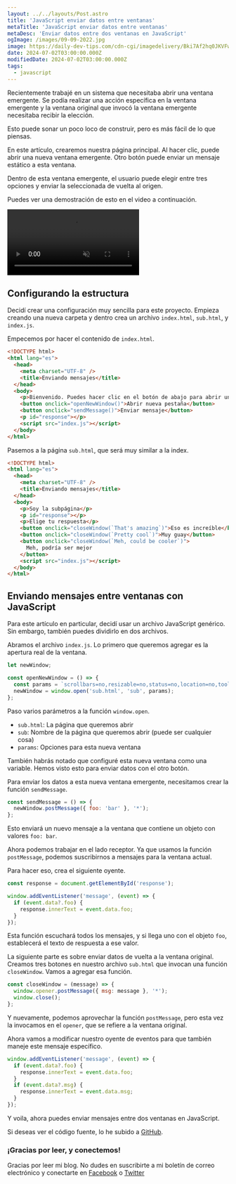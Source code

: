 ```yaml
---
layout: ../../layouts/Post.astro
title: 'JavaScript enviar datos entre ventanas'
metaTitle: 'JavaScript enviar datos entre ventanas'
metaDesc: 'Enviar datos entre dos ventanas en JavaScript'
ogImage: /images/09-09-2022.jpg
image: https://daily-dev-tips.com/cdn-cgi/imagedelivery/Bki7Af2hq0JKVFw1XYYMQg/5c5be80f-1fe8-4e92-77a4-ac26196a2700
date: 2024-07-02T03:00:00.000Z
modifiedDate: 2024-07-02T03:00:00.000Z
tags:
  - javascript
---
```


Recientemente trabajé en un sistema que necesitaba abrir una ventana emergente. Se podía realizar una acción específica en la ventana emergente y la ventana original que invocó la ventana emergente necesitaba recibir la elección.

Esto puede sonar un poco loco de construir, pero es más fácil de lo que piensas.

En este artículo, crearemos nuestra página principal. Al hacer clic, puede abrir una nueva ventana emergente.
Otro botón puede enviar un mensaje estático a esta ventana.

Dentro de esta ventana emergente, el usuario puede elegir entre tres opciones y enviar la seleccionada de vuelta al origen.

Puedes ver una demostración de esto en el video a continuación.

<!-- ![JavaScript enviar datos entre ventanas](https://cdn.hashnode.com/res/hashnode/image/upload/v1661841738094/iTiYivn1B.gif) -->
<video autoplay loop muted playsinline>
  <source src="https://res.cloudinary.com/daily-dev-tips/video/upload/v1661841780/messages_z1bdmx.webm" type="video/webm" />
  <source src="https://res.cloudinary.com/daily-dev-tips/video/upload/v1661841779/messages_ccdqpx.mp4" type="video/mp4" />
</video>

## Configurando la estructura

Decidí crear una configuración muy sencilla para este proyecto.
Empieza creando una nueva carpeta y dentro crea un archivo `index.html`, `sub.html`, y `index.js`.

Empecemos por hacer el contenido de `index.html`.

```html
<!DOCTYPE html>
<html lang="es">
  <head>
    <meta charset="UTF-8" />
    <title>Enviando mensajes</title>
  </head>
  <body>
    <p>Bienvenido. Puedes hacer clic en el botón de abajo para abrir una nueva pestaña</p>
    <button onclick="openNewWindow()">Abrir nueva pestaña</button>
    <button onclick="sendMessage()">Enviar mensaje</button>
    <p id="response"></p>
    <script src="index.js"></script>
  </body>
</html>
```

Pasemos a la página `sub.html`, que será muy similar a la index.

```html
<!DOCTYPE html>
<html lang="es">
  <head>
    <meta charset="UTF-8" />
    <title>Enviando mensajes</title>
  </head>
  <body>
    <p>Soy la subpágina</p>
    <p id="response"></p>
    <p>Elige tu respuesta</p>
    <button onclick="closeWindow(`That's amazing`)">Eso es increíble</button>
    <button onclick="closeWindow(`Pretty cool`)">Muy guay</button>
    <button onclick="closeWindow(`Meh, could be cooler`)">
      Meh, podría ser mejor
    </button>
    <script src="index.js"></script>
  </body>
</html>
```

## Enviando mensajes entre ventanas con JavaScript

Para este artículo en particular, decidí usar un archivo JavaScript genérico. Sin embargo, también puedes dividirlo en dos archivos.

Abramos el archivo `index.js`.
Lo primero que queremos agregar es la apertura real de la ventana.

```js
let newWindow;

const openNewWindow = () => {
  const params = `scrollbars=no,resizable=no,status=no,location=no,toolbar=no,menubar=no,width=300,height=300`;
  newWindow = window.open('sub.html', 'sub', params);
};
```

Paso varios parámetros a la función `window.open`.

- `sub.html`: La página que queremos abrir
- `sub`: Nombre de la página que queremos abrir (puede ser cualquier cosa)
- `params`: Opciones para esta nueva ventana

También habrás notado que configuré esta nueva ventana como una variable. Hemos visto esto para enviar datos con el otro botón.

Para enviar los datos a esta nueva ventana emergente, necesitamos crear la función `sendMessage`.

```js
const sendMessage = () => {
  newWindow.postMessage({ foo: 'bar' }, '*');
};
```

Esto enviará un nuevo mensaje a la ventana que contiene un objeto con valores `foo: bar`.

Ahora podemos trabajar en el lado receptor. Ya que usamos la función `postMessage`, podemos suscribirnos a mensajes para la ventana actual.

Para hacer eso, crea el siguiente oyente.

```js
const response = document.getElementById('response');

window.addEventListener('message', (event) => {
  if (event.data?.foo) {
    response.innerText = event.data.foo;
  }
});
```

Esta función escuchará todos los mensajes, y si llega uno con el objeto `foo`, establecerá el texto de respuesta a ese valor.

La siguiente parte es sobre enviar datos de vuelta a la ventana original. Creamos tres botones en nuestro archivo `sub.html` que invocan una función `closeWindow`.
Vamos a agregar esa función.

```js
const closeWindow = (message) => {
  window.opener.postMessage({ msg: message }, '*');
  window.close();
};
```

Y nuevamente, podemos aprovechar la función `postMessage`, pero esta vez la invocamos en el `opener`, que se refiere a la ventana original.

Ahora vamos a modificar nuestro oyente de eventos para que también maneje este mensaje específico.

```js
window.addEventListener('message', (event) => {
  if (event.data?.foo) {
    response.innerText = event.data.foo;
  }
  if (event.data?.msg) {
    response.innerText = event.data.msg;
  }
});
```

Y voila, ahora puedes enviar mensajes entre dos ventanas en JavaScript.

Si deseas ver el código fuente, lo he subido a [GitHub](https://github.com/rebelchris/javascript-messages).

### ¡Gracias por leer, y conectemos!

Gracias por leer mi blog. No dudes en suscribirte a mi boletín de correo electrónico y conectarte en [Facebook](https://www.facebook.com/DailyDevTipsBlog) o [Twitter](https://twitter.com/DailyDevTips1)
